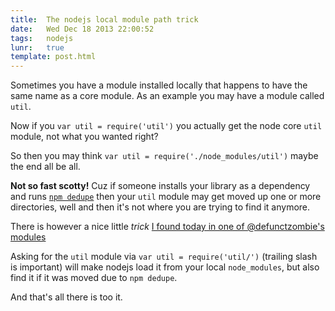 ```yaml
---
title:  The nodejs local module path trick
date:   Wed Dec 18 2013 22:00:52
tags:   nodejs 
lunr:   true
template: post.html
---
```


Sometimes you have a module installed locally that happens to have the same name as a core module. 
As an example you may have a module called `util`.

Now if you `var util = require('util')` you actually get the node core `util` module, not what you wanted right?

So then you may think `var util = require('./node_modules/util')` maybe the end all be all.

**Not so fast scotty!** Cuz if someone installs your library as a dependency and runs [`npm dedupe`](https://npmjs.org/doc/cli/npm-dedupe.html)
then your `util` module may get moved up one or more directories, well and then it's not where you are trying to
find it anymore.

There is however a nice little *trick* [I found today in one of @defunctzombie's
modules](https://github.com/defunctzombie/commonjs-assert/blob/f8971d04cfc6a54e2a72ae45f3dd00f62fd9282d/assert.js#L25-L28)

Asking for the `util` module via `var util = require('util/')` (trailing slash is important) will make nodejs load it
from your local `node_modules`, but also find it if it was moved due to `npm dedupe`.

And that's all there is too it.
